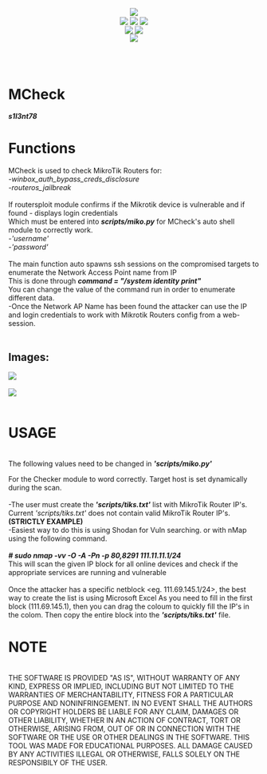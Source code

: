 <p align="center">
 <img align="center" src="https://raw.githubusercontent.com/s1l3nt78/MCheck/master/files/logo.PNG" />
<br />
 <img align="center" src="https://img.shields.io/github/issues/s1l3nt78/MCheck" />
 <img align="center" src="https://img.shields.io/github/forks/s1l3nt78/MCheck" />
 <img align="center" src="https://img.shields.io/github/stars/s1l3nt78/MCheck" />
 <br />
 <img align="center" src="https://img.shields.io/badge/Build-Alfa-orange" />
 <img align="center" src="https://img.shields.io/badge/Version-0.2-red" />
 <br />
  <img align="center" src="https://img.shields.io/badge/Author-s1l3nt78-yellowgreen" />
</p>
<br />
<br />

# MCheck
<strong>*s1l3nt78*</strong>

# Functions

  MCheck is used to check MikroTik Routers for:
  <br />
     <em>-winbox_auth_bypass_creds_disclosure
  <br />
     -routeros_jailbreak</em>
  <br />
  <br />
  If routersploit module confirms if the Mikrotik device is vulnerable and if found - displays login credentials
  <br />
  Which must be entered into <strong><em>scripts/miko.py</em></strong> for MCheck's auto shell module to correctly work.
  <br />
    <em> -'username'
 <br />
         -'password'</em>
  <br />
  <br />
  The main function auto spawns ssh sessions on the compromised targets to enumerate the Network Access Point name from IP
  <br>
    This is done through <strong><em>command = "/system identity print"</em></strong>
    <br />
    You can change the value of the command run in order to enumerate different data.
    <br />
    -Once the Network AP Name has been found the attacker can use the IP and login credentials to work with
     Mikrotik Routers config from a web-session.
    <br>
    <br>

<h2>Images:</h2>
<p>
<img align="center" src="https://raw.githubusercontent.com/s1l3nt78/MCheck/master/files/main.PNG">
 <br />
 <br />
<img align="center" src="https://raw.githubusercontent.com/s1l3nt78/MCheck/master/files/mcheck.PNG" 
</p>
<br />
 <br />
 
# USAGE
<br />
  The following values need to be changed in <strong><em>'scripts/miko.py'</em></strong>
 
  For the Checker module to word correctly. Target host is set dynamically during the scan.
  <br />
  <br />
  -The user must create the <strong><em>'scripts/tiks.txt'</em></strong> list with MikroTik Router IP's.
  <br />
  Current <em>'scripts/tiks.txt'</em> does not contain valid MikroTik Router IP's. <strong>(STRICTLY EXAMPLE)</strong>
  <br />
  -Easiest way to do this is using Shodan for Vuln searching.
     or with nMap using the following command.
    <br />
    <br />
    <strong><em># sudo nmap -vv -O -A -Pn -p 80,8291 111.11.11.1/24</em></strong>
    <br />
    This will scan the given IP block for all online devices and check if the appropriate services are running and vulnerable
    <br />
    <br />
    Once the attacker has a specific netblock <eg. 111.69.145.1/24>, the best way to create the list is using Microsoft Excel
    As you need to fill in the first block (111.69.145.1), then you can drag the coloum to quickly fill the IP's in the colom.
    Then copy the entire block into the <strong><em>'scripts/tiks.txt'</em></strong> file.
    <br />

# NOTE
<br />
THE SOFTWARE IS PROVIDED "AS IS", WITHOUT WARRANTY OF ANY KIND, EXPRESS OR
IMPLIED, INCLUDING BUT NOT LIMITED TO THE WARRANTIES OF MERCHANTABILITY,
FITNESS FOR A PARTICULAR PURPOSE AND NONINFRINGEMENT. IN NO EVENT SHALL THE
AUTHORS OR COPYRIGHT HOLDERS BE LIABLE FOR ANY CLAIM, DAMAGES OR OTHER
LIABILITY, WHETHER IN AN ACTION OF CONTRACT, TORT OR OTHERWISE, ARISING FROM,
OUT OF OR IN CONNECTION WITH THE SOFTWARE OR THE USE OR OTHER DEALINGS IN
THE SOFTWARE.
THIS TOOL WAS MADE FOR EDUCATIONAL PURPOSES. ALL DAMAGE CAUSED BY ANY ACTIVITIES 
ILLEGAL OR OTHERWISE, FALLS SOLELY ON THE RESPONSIBILY OF THE USER.


  
